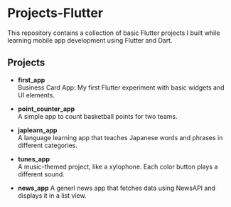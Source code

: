 # Projects-Flutter

This repository contains a collection of basic Flutter projects I built while learning mobile app development using Flutter and Dart.

## Projects

- **first_app**  
  Business Card App: My first Flutter experiment with basic widgets and UI elements.

- **point_counter_app**  
  A simple app to count basketball points for two teams.

- **japlearn_app**  
  A language learning app that teaches Japanese words and phrases in different categories.

- **tunes_app**  
  A music-themed project, like a xylophone. Each color button plays a different sound.

- **news_app**
  A generl news app that fetches data using NewsAPI and displays it in a list view.
